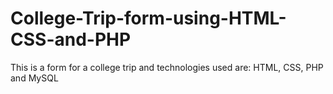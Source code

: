 # College-Trip-form-using-HTML-CSS-and-PHP
This is a form for a college trip and technologies used are: HTML, CSS, PHP and MySQL
